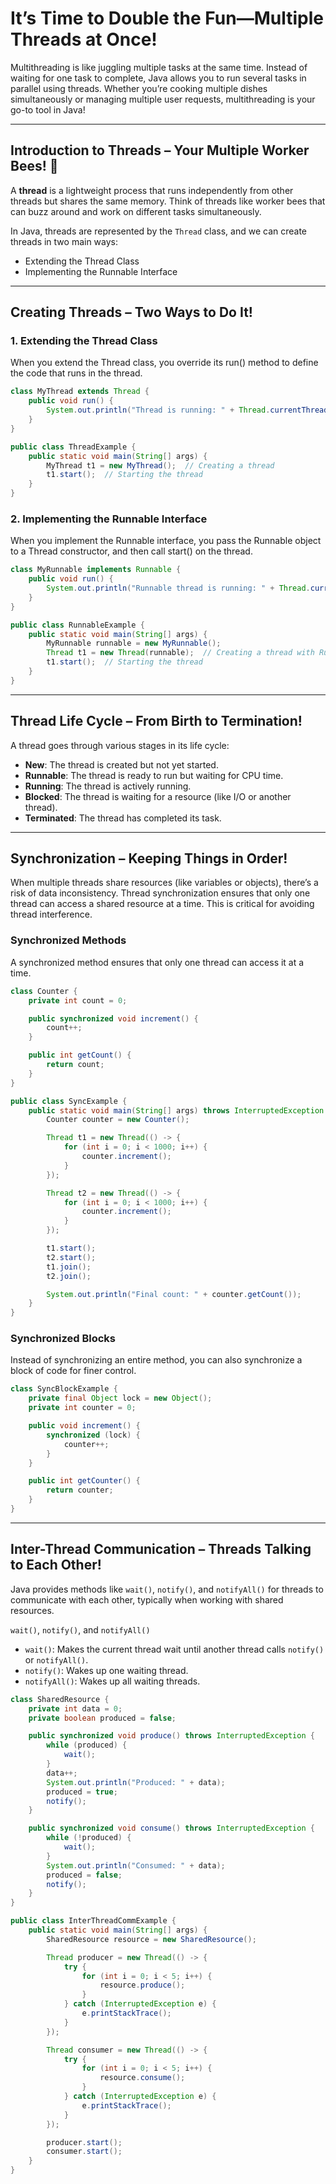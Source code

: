 # It’s Time to Double the Fun—Multiple Threads at Once!

Multithreading is like juggling multiple tasks at the same time. Instead of waiting for one task to complete, Java allows you to run several tasks in parallel using threads. Whether you’re cooking multiple dishes simultaneously or managing multiple user requests, multithreading is your go-to tool in Java!

---

## Introduction to Threads – Your Multiple Worker Bees! 🐝

A **thread** is a lightweight process that runs independently from other threads but shares the same memory. Think of threads like worker bees that can buzz around and work on different tasks simultaneously.

In Java, threads are represented by the `Thread` class, and we can create threads in two main ways:

- Extending the Thread Class
- Implementing the Runnable Interface

---

## Creating Threads – Two Ways to Do It!

### 1. Extending the Thread Class

When you extend the Thread class, you override its run() method to define the code that runs in the thread.

```java
class MyThread extends Thread {
    public void run() {
        System.out.println("Thread is running: " + Thread.currentThread().getName());
    }
}

public class ThreadExample {
    public static void main(String[] args) {
        MyThread t1 = new MyThread();  // Creating a thread
        t1.start();  // Starting the thread
    }
}
```

### 2. Implementing the Runnable Interface

When you implement the Runnable interface, you pass the Runnable object to a Thread constructor, and then call start() on the thread.

```java
class MyRunnable implements Runnable {
    public void run() {
        System.out.println("Runnable thread is running: " + Thread.currentThread().getName());
    }
}

public class RunnableExample {
    public static void main(String[] args) {
        MyRunnable runnable = new MyRunnable();
        Thread t1 = new Thread(runnable);  // Creating a thread with Runnable
        t1.start();  // Starting the thread
    }
}
```

---

## Thread Life Cycle – From Birth to Termination!

A thread goes through various stages in its life cycle:

- **New**: The thread is created but not yet started.
- **Runnable**: The thread is ready to run but waiting for CPU time.
- **Running**: The thread is actively running.
- **Blocked**: The thread is waiting for a resource (like I/O or another thread).
- **Terminated**: The thread has completed its task.

---

## Synchronization – Keeping Things in Order!

When multiple threads share resources (like variables or objects), there’s a risk of data inconsistency. Thread synchronization ensures that only one thread can access a shared resource at a time. This is critical for avoiding thread interference.

### **Synchronized Methods**

A synchronized method ensures that only one thread can access it at a time.

```java
class Counter {
    private int count = 0;

    public synchronized void increment() {
        count++;
    }

    public int getCount() {
        return count;
    }
}

public class SyncExample {
    public static void main(String[] args) throws InterruptedException {
        Counter counter = new Counter();

        Thread t1 = new Thread(() -> {
            for (int i = 0; i < 1000; i++) {
                counter.increment();
            }
        });

        Thread t2 = new Thread(() -> {
            for (int i = 0; i < 1000; i++) {
                counter.increment();
            }
        });

        t1.start();
        t2.start();
        t1.join();
        t2.join();

        System.out.println("Final count: " + counter.getCount());
    }
}
```

### **Synchronized Blocks**

Instead of synchronizing an entire method, you can also synchronize a block of code for finer control.

```java
class SyncBlockExample {
    private final Object lock = new Object();
    private int counter = 0;

    public void increment() {
        synchronized (lock) {
            counter++;
        }
    }

    public int getCounter() {
        return counter;
    }
}
```

---

## Inter-Thread Communication – Threads Talking to Each Other!

Java provides methods like `wait()`, `notify()`, and `notifyAll()` for threads to communicate with each other, typically when working with shared resources.

`wait()`, `notify()`, and `notifyAll()`
- `wait()`: Makes the current thread wait until another thread calls `notify()` or `notifyAll()`.
- `notify()`: Wakes up one waiting thread.
- `notifyAll()`: Wakes up all waiting threads.

```java
class SharedResource {
    private int data = 0;
    private boolean produced = false;

    public synchronized void produce() throws InterruptedException {
        while (produced) {
            wait();
        }
        data++;
        System.out.println("Produced: " + data);
        produced = true;
        notify();
    }

    public synchronized void consume() throws InterruptedException {
        while (!produced) {
            wait();
        }
        System.out.println("Consumed: " + data);
        produced = false;
        notify();
    }
}

public class InterThreadCommExample {
    public static void main(String[] args) {
        SharedResource resource = new SharedResource();

        Thread producer = new Thread(() -> {
            try {
                for (int i = 0; i < 5; i++) {
                    resource.produce();
                }
            } catch (InterruptedException e) {
                e.printStackTrace();
            }
        });

        Thread consumer = new Thread(() -> {
            try {
                for (int i = 0; i < 5; i++) {
                    resource.consume();
                }
            } catch (InterruptedException e) {
                e.printStackTrace();
            }
        });

        producer.start();
        consumer.start();
    }
}
```